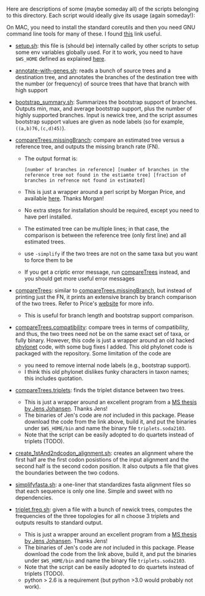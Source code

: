 Here are descriptions of some (maybe someday all) of the scripts belonging to this directory.
Each script would ideally give its usage (again someday!):

On MAC, you need to install the standard coreutils and then you need GNU command line tools for many of these. 
I found [this](https://www.topbug.net/blog/2013/04/14/install-and-use-gnu-command-line-tools-in-mac-os-x/) link useful. 

* [setup.sh](setup.sh): this file is (should be) internally called by other scripts to setup some env variables globally used. 
  For it to work, you need to have `$WS_HOME` defined as explained [here](../../README).

* [annotate-with-genes.sh](annotate-with-genes.sh): reads a bunch of source trees and a destination tree, and annotates the branches of the destination tree 
  with the number (or frequency) of source trees that have that branch with high support

* [bootstrap_summary.sh](bootstrap_summary.sh): Summarizes the bootstrap support of branches. Outputs min, max, and average bootstrap support, plus the number of highly supported branches. Input is newick tree, and the script assumes bootstrap support values are given as node labels (so for example, `((a,b)76,(c,d)45)`).

* [compareTrees.missingBranch](compareTrees.missingBranch): compare an estimated tree versus a reference tree, and outputs the 
  missing branch rate (FN). 
  * The output format is:

    `[number of branches in reference] [number of branches in the reference tree not found in the estiamte tree] [fraction of branches in refrence not found in estimated]`
 
  * This is just a wrapper around a perl script by Morgan Price, and available [here](http://www.microbesonline.org/fasttree/treecmp.html). Thanks Morgan!
  * No extra steps for installation should be required, except you need to have perl installed. 
  * The estimated tree can be multiple lines; in that case, the comparison is between the reference tree (only first line) and all estimated trees. 
  * use `-simplify` if the two trees are not on the same taxa but you want to force them to be
  * If you get a criptic error message, run [compareTrees](compareTrees) instead, and you should get more useful error messages

* [compareTrees](compareTrees): similar to [compareTrees.missingBranch](compareTrees.missingBranch), but instead of printing just the FN, it prints an extensive branch by branch comparison of the two trees. 
  Refer to Price's [website](http://www.microbesonline.org/fasttree/treecmp.html) for more info. 
  * This is useful for branch length and bootstrap support comparison. 

* [compareTrees.compatibility](compareTrees.compatibility): compare trees in terms of compatibility, and thus, the two trees need not be on the same exact set of taxa, 
 or fully binary. However, this code is just a wrapper around an old hacked [phylonet](http://bioinfo.cs.rice.edu/phylonet) code, with some bug fixes I added.
 This old phylonet code is packaged with the repository. Some limitation of the code are 
   * you need to remove internal node labels (e.g., bootstrap support). 
   * I think this old phylonet dislikes funky characters in taxon names; this includes quotation.

* [compareTrees.triplets](compareTrees.triplets): finds the triplet distance between two trees. 
  * This is just a wrapper around an excellent program from a [MS thesis by Jens Johansen](http://jensjohansen.com/thesis/). Thanks Jens!
  * The binaries of Jen's code are *not* included in this package. Please download the code from the link above, build it, and put the binaries under `$WS_HOME/bin` and name the binary file `triplets.soda2103`.
  * Note that the script can be easily adopted to do quartets instead of triplets (TODO). 

* [create_1stAnd2ndcodon_alignment.sh](create_1stAnd2ndcodon_alignment.sh): creates an alignment where the first half are the first codon posistions of the input alignment and the second half is the second codon position. It also outputs a file that gives the boundaries between the two codons. 

* [simplifyfasta.sh](simplifyfasta.sh): a one-liner that standardizes fasta alignment files so that each sequence is only one line. Simple and sweet with no dependencies. 

* [triplet.freq.sh](triplet.freq.sh): given a file with a bunch of newick trees, computes the frequencies of the three topologies for all n choose 3 triplets and outputs results to standard output. 
  * This is just a wrapper around an excellent program from a [MS thesis by Jens Johansen](http://jensjohansen.com/thesis/). Thanks Jens!
  * The binaries of Jen's code are *not* included in this package. Please download the code from the link above, build it, and put the binaries under `$WS_HOME/bin` and name the binary file `triplets.soda2103`.
  * Note that the script can be easily adopted to do quartets instead of triplets (TODO). 
  * python > 2.6 is a requirement (but python >3.0 would probably not work). 


